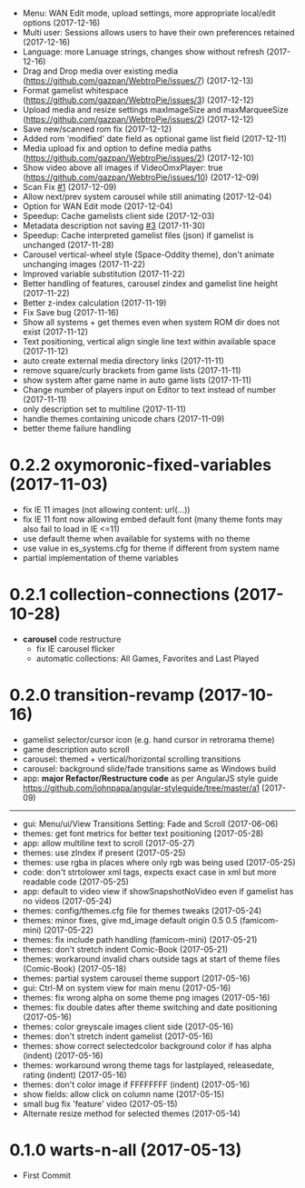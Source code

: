 <a name="0.2.2"></a>
- Menu: WAN Edit mode, upload settings, more appropriate local/edit options (2017-12-16)
- Multi user: Sessions allows users to have their own preferences retained (2017-12-16)
- Language: more Lanuage strings, changes show without refresh (2017-12-16)
- Drag and Drop media over existing media (https://github.com/gazpan/WebtroPie/issues/7) (2017-12-13)
- Format gamelist whitespace (https://github.com/gazpan/WebtroPie/issues/3) (2017-12-12)
- Upload media and resize settings maxImageSize and maxMarqueeSize (https://github.com/gazpan/WebtroPie/issues/2) (2017-12-12)
- Save new/scanned rom fix (2017-12-12)
- Added rom 'modified' date field as optional game list field (2017-12-11)
- Media upload fix and option to define media paths (https://github.com/gazpan/WebtroPie/issues/2) (2017-12-10)
- Show video above all images if VideoOmxPlayer: true (https://github.com/gazpan/WebtroPie/issues/10) (2017-12-09)
- Scan Fix [#1](https://github.com/gazpan/WebtroPie/issues/1) (2017-12-09)
- Allow next/prev system carousel while still animating (2017-12-04)
- Option for WAN Edit mode (2017-12-04)
- Speedup: Cache gamelists client side (2017-12-03)
- Metadata description not saving [#3](https://github.com/gazpan/WebtroPie/issues/3) (2017-11-30)
- Speedup: Cache interpreted gamelist files (json) if gamelist is unchanged (2017-11-28)
- Carousel vertical-wheel style (Space-Oddity theme), don't animate unchanging images (2017-11-22)
- Improved variable substitution (2017-11-22)
- Better handling of features, carousel zindex and gamelist line height (2017-11-22)
- Better z-index calculation (2017-11-19)
- Fix Save bug (2017-11-16)
- Show all systems + get themes even when system ROM dir does not exist (2017-11-12)
- Text positioning, vertical align single line text within available space (2017-11-12)
- auto create external media directory links (2017-11-11)
- remove square/curly brackets from game lists (2017-11-11)
- show system after game name in auto game lists (2017-11-11)
- Change number of players input on Editor to text instead of number (2017-11-11)
- only description set to multiline (2017-11-11)
- handle themes containing unicode chars (2017-11-09)
- better theme failure handling

# 0.2.2 oxymoronic-fixed-variables (2017-11-03)
- fix IE 11 images (not allowing content: url(...))
- fix IE 11 font now allowing embed default font (many theme fonts may also fail to load in IE <=11)
- use default theme when available for systems with no theme
- use value in es_systems.cfg for theme if different from system name
- partial implementation of theme variables

<a name="0.2.1"></a>
# 0.2.1 collection-connections (2017-10-28)
- **carousel** code restructure
  - fix IE carousel flicker
  - automatic collections: All Games, Favorites and Last Played

<a name="0.2.0"></a>
# 0.2.0 transition-revamp (2017-10-16)
- gamelist selector/cursor icon (e.g. hand cursor in retrorama theme)
- game description auto scroll
- carousel: themed + vertical/horizontal scrolling transitions
- carousel: background slide/fade transitions same as Windows build
- app: **major Refactor/Restructure code** as per AngularJS style guide https://github.com/johnpapa/angular-styleguide/tree/master/a1 (2017-09)


----

<a name="0.1.1"></a>
- gui: Menu/ui/View Transitions Setting: Fade and Scroll (2017-06-06)
- themes: get font metrics for better text positioning (2017-05-28)
- app: allow multiline text to scroll (2017-05-27)
- themes: use zIndex if present (2017-05-25)
- themes: use rgba in places where only rgb was being used (2017-05-25)
- code: don't strtolower xml tags, expects exact case in xml but more readable code (2017-05-25)
- app: default to video view if showSnapshotNoVideo even if gamelist has no videos (2017-05-24)
- themes: config/themes.cfg file for themes tweaks (2017-05-24)
- themes: minor fixes, give md_image default origin 0.5 0.5  (famicom-mini) (2017-05-22)
- themes: fix include path handling (famicom-mini) (2017-05-21)
- themes: don't stretch indent Comic-Book (2017-05-21)
- themes: workaround invalid chars outside tags at start of theme files (Comic-Book) (2017-05-18)
- themes: partial system carousel theme support (2017-05-16)
- gui: Ctrl-M on system view for main menu (2017-05-16)
- themes: fix wrong alpha on some theme png images (2017-05-16)
- themes: fix double dates after theme switching and date positioning (2017-05-16)
- themes: color greyscale images client side (2017-05-16)
- themes: don't stretch indent gamelist (2017-05-16)
- themes: show correct selectedcolor background color if has alpha (indent) (2017-05-16)
- themes: workaround wrong theme tags for lastplayed, releasedate, rating (indent) (2017-05-16)
- themes: don't color image if FFFFFFFF (indent) (2017-05-16)
- show fields: allow click on column name (2017-05-15)
- small bug fix 'feature' video (2017-05-15)
- Alternate resize method for selected themes (2017-05-14)

<a name="0.1.0"></a>
# 0.1.0 warts-n-all (2017-05-13)

- First Commit

